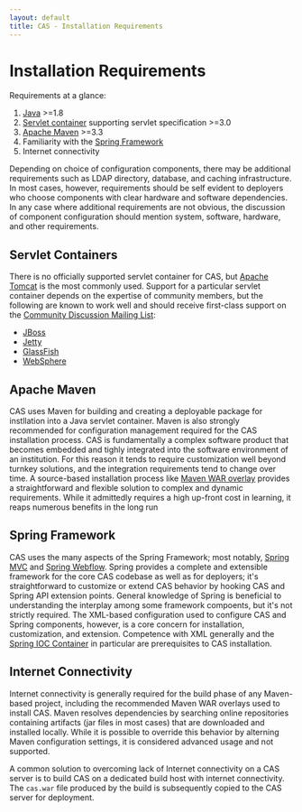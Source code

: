 ```yaml
---
layout: default
title: CAS - Installation Requirements
---
```


# Installation Requirements

Requirements at a glance:

1. [Java](http://www.java.com) >=1.8
2. [Servlet container](http://tomcat.apache.org/) supporting servlet specification >=3.0
3. [Apache Maven](http://maven.apache.org/) >=3.3
4. Familiarity with the [Spring Framework](http://www.springsource.org/)
5. Internet connectivity

Depending on choice of configuration components, there may be additional requirements such as LDAP directory,
database, and caching infrastructure. In most cases, however, requirements should be self evident to deployers who
choose components with clear hardware and software dependencies. In any case where additional requirements are
not obvious, the discussion of component configuration should mention system, software, hardware, and other
requirements.


## Servlet Containers
There is no officially supported servlet container for CAS, but [Apache Tomcat](http://tomcat.apache.org/) is the most
commonly used. Support for a particular servlet container depends on the expertise of community members, but the
following are known to work well and should receive first-class support on the
[Community Discussion Mailing List](../Mailing-Lists.html):

* [JBoss](http://www.jboss.org/)
* [Jetty](http://www.eclipse.org/jetty/)
* [GlassFish](http://glassfish.java.net/)
* [WebSphere](http://www.ibm.com/software/websphere/)


## Apache Maven
CAS uses Maven for building and creating a deployable package for instllation into a Java servlet container. Maven is
also strongly recommended for configuration management required for the CAS installation process. CAS is fundamentally
a complex software product that becomes embedded and tighly integrated into the software environment of an institution.
For this reason it tends to require customization well beyond turnkey solutions, and the integration requirements tend
to change over time. A source-based installation process like
[Maven WAR overlay](../installation/Maven-Overlay-Installation.html) provides a straightforward and flexible solution
to complex and dynamic requirements. While it admittedly requires a high up-front cost in learning, it reaps numerous
benefits in the long run


## Spring Framework
CAS uses the many aspects of the Spring Framework; most notably,
[Spring MVC](http://static.springsource.org/spring/docs/3.2.x/spring-framework-reference/html/mvc.html) and
[Spring Webflow](http://www.springsource.org/spring-web-flow). Spring provides a complete and extensible framework for
the core CAS codebase as well as for deployers; it's straightforward to customize or extend CAS behavior by hooking
CAS and Spring API extension points. General knowledge of Spring is beneficial to understanding the interplay among
some framework compoents, but it's not strictly required. The XML-based configuration used to configure CAS and Spring
components, however, is a core concern for installation, customization, and extension. Competence with XML generally
and the
[Spring IOC Container](http://static.springsource.org/spring/docs/3.2.x/spring-framework-reference/html/beans.html)
in particular are prerequisites to CAS installation.


## Internet Connectivity
Internet connectivity is generally required for the build phase of any Maven-based project, including the recommended
Maven WAR overlays used to install CAS. Maven resolves dependencies by searching online repositories containing
artifacts (jar files in most cases) that are downloaded and installed locally. While it is possible to override this
behavior by alterning Maven configuration settings, it is considered advanced usage and not supported.

A common solution to overcoming lack of Internet connectivity on a CAS server is to build CAS on a dedicated build
host with internet connectivity. The `cas.war` file produced by the build is subsequently copied to the CAS server
for deployment.
